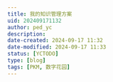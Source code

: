 ```yaml
---
title: 我的知识管理方案
uid: 202409171132
author: ped_yc
description: 
date-created: 2024-09-17 11:32
date-modified: 2024-09-17 11:33
status: [YCTODO]
type: [blog]
tags: [PKM, 数字花园]
---
```


